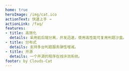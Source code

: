 ```yaml
---
home: true
heroImage: /img/cat.ico
actionText: 快速上手 →
actionLink: /faq/
features:
- title: 高效化
  details: 采用前后端分离，开发迅速，使用高性能可复用判题沙盒。
- title: 分布式
  details: 支持多台判题服务弹性增减。
- title: 开源
  details: 一个开源的程序在线评测系统。
footer: by Clouds-Cat
---
```




